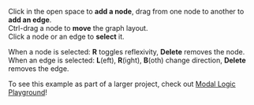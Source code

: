 Click in the open space to **add a node**, drag from one node to another to **add an edge**.  
Ctrl-drag a node to **move** the graph layout.  
Click a node or an edge to **select** it.

When a node is selected: **R** toggles reflexivity, **Delete** removes the node.  
When an edge is selected: **L**(eft), **R**(ight), **B**(oth) change direction, **Delete** removes the edge.

To see this example as part of a larger project, check out [Modal Logic Playground](http://rkirsling.github.com/modallogic/)!